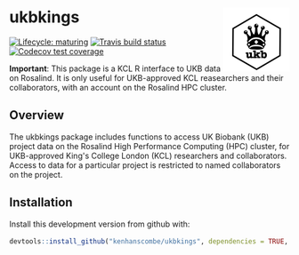 ukbkings <img src='man/figures/logo.png' align="right" alt = "" width="120" />
===

<!-- badges: start -->
[![Lifecycle: maturing](https://img.shields.io/badge/lifecycle-maturing-blue.svg)](https://www.tidyverse.org/lifecycle/#maturing)
[![Travis build status](https://travis-ci.org/kenhanscombe/ukbkings.svg?branch=master)](https://travis-ci.org/kenhanscombe/ukbkings)
[![Codecov test coverage](https://codecov.io/gh/kenhanscombe/ukbkings/branch/master/graph/badge.svg)](https://codecov.io/gh/kenhanscombe/ukbkings?branch=master)
<!-- badges: end -->

**Important**: This package is a KCL R interface to UKB data on Rosalind. It is only useful for UKB-approved KCL reasearchers and their collaborators, with an account on the Rosalind HPC cluster.

## Overview

The ukbkings package includes functions to access UK Biobank (UKB) project data on the Rosalind High Performance Computing (HPC) cluster, for UKB-approved King's College London (KCL) researchers and collaborators. Access to data for a particular project is restricted to named collaborators on the project.

## Installation

Install this development version from github with:

``` r
devtools::install_github("kenhanscombe/ukbkings", dependencies = TRUE, force = TRUE)
```
